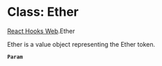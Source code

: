 # Class: Ether

[React Hooks Web](../modules/React_Hooks_Web.md).Ether

Ether is a value object representing the Ether token.

**`Param`**

